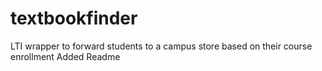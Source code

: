 # textbookfinder
LTI wrapper to forward students to a campus store based on their course enrollment
Added Readme
